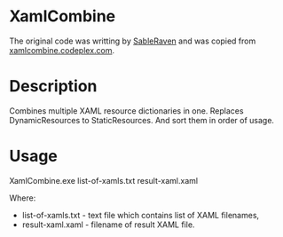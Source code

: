 XamlCombine
===========
The original code was writting by [SableRaven](https://www.codeplex.com/site/users/view/SableRaven) and was copied from [xamlcombine.codeplex.com](https://xamlcombine.codeplex.com/).

Description
===========
Combines multiple XAML resource dictionaries in one. Replaces DynamicResources to StaticResources. And sort them in order of usage.

Usage
===========
XamlCombine.exe list-of-xamls.txt result-xaml.xaml  

Where:
- list-of-xamls.txt - text file which contains list of XAML filenames, 
- result-xaml.xaml - filename of result XAML file.
